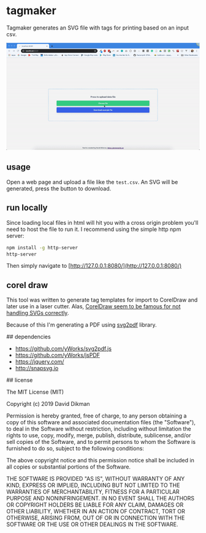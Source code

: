# tagmaker

Tagmaker generates an SVG file with tags for printing based on an input csv.

![intereface example](https://raw.githubusercontent.com/ddikman/tagmaker/master/example.gif)

## usage

Open a web page and upload a file like the `test.csv`. An SVG will be generated, press the button to download. 

## run locally

Since loading local files in html will hit you with a cross origin problem you'll need to host the file to run it. I recommend using the simple http npm server:

```bash
npm install -g http-server
http-server
```

Then simply navigate to [http://127.0.0.1:8080/](http://127.0.0.1:8080/)

## corel draw

This tool was written to generate tag templates for import to CorelDraw and later use in a laser cutter. Alas, [CorelDraw seem to be famous for not handling SVGs correctly](https://productgraph.io/blogs/news/opening-svg-files-in-coreldraw).

Because of this I'm generating a PDF using [svg2pdf](https://github.com/yWorks/svg2pdf.js/tree/master) library.

## dependencies

* https://github.com/yWorks/svg2pdf.js
* https://github.com/yWorks/jsPDF
* https://jquery.com/
* http://snapsvg.io

## license

The MIT License (MIT)

Copyright (c) 2019 David Dikman

Permission is hereby granted, free of charge, to any person obtaining a copy of this software and associated documentation files (the "Software"), to deal in the Software without restriction, including without limitation the rights to use, copy, modify, merge, publish, distribute, sublicense, and/or sell copies of the Software, and to permit persons to whom the Software is furnished to do so, subject to the following conditions:

The above copyright notice and this permission notice shall be included in all copies or substantial portions of the Software.

THE SOFTWARE IS PROVIDED "AS IS", WITHOUT WARRANTY OF ANY KIND, EXPRESS OR IMPLIED, INCLUDING BUT NOT LIMITED TO THE WARRANTIES OF MERCHANTABILITY, FITNESS FOR A PARTICULAR PURPOSE AND NONINFRINGEMENT. IN NO EVENT SHALL THE AUTHORS OR COPYRIGHT HOLDERS BE LIABLE FOR ANY CLAIM, DAMAGES OR OTHER LIABILITY, WHETHER IN AN ACTION OF CONTRACT, TORT OR OTHERWISE, ARISING FROM, OUT OF OR IN CONNECTION WITH THE SOFTWARE OR THE USE OR OTHER DEALINGS IN THE SOFTWARE.